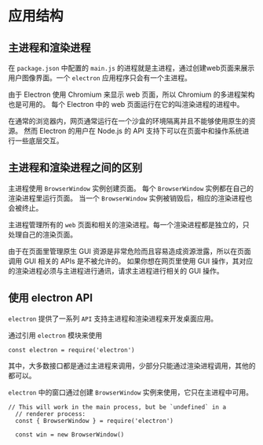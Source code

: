 # 应用结构

## 主进程和渲染进程

在 `package.json` 中配置的 `main.js` 的进程就是主进程，通过创建web页面来展示用户图像界面。一个 `electron` 应用程序只会有一个主进程。

由于 Electron 使用 Chromium 来显示 web 页面，所以 Chromium 的多进程架构也是可用的。 每个 Electron 中的 web 页面运行在它的叫渲染进程的进程中。

在通常的浏览器内，网页通常运行在一个沙盒的环境隔离并且不能够使用原生的资源。 然而 Electron 的用户在 Node.js 的 API 支持下可以在页面中和操作系统进行一些底层交互。

## 主进程和渲染进程之间的区别

主进程使用 `BrowserWindow` 实例创建页面。 每个 `BrowserWindow` 实例都在自己的渲染进程里运行页面。 当一个 `BrowserWindow` 实例被销毁后，相应的渲染进程也会被终止。

主进程管理所有的 `web` 页面和相关的渲染进程。每一个渲染进程都是独立的，只处理自己的渲染页面。

由于在页面里管理原生 GUI 资源是非常危险而且容易造成资源泄露，所以在页面调用 GUI 相关的 APIs 是不被允许的。 如果你想在网页里使用 GUI 操作，其对应的渲染进程必须与主进程进行通讯，请求主进程进行相关的 GUI 操作。

## 使用 electron API

`electron` 提供了一系列 `API` 支持主进程和渲染进程来开发桌面应用。


通过引用 `electron` 模块来使用
```
const electron = require('electron')
```

其中，大多数接口都是通过主进程来调用，少部分只能通过渲染进程调用，其他的都可以。

`electron` 中的窗口通过创建 `BrowserWindow` 实例来使用，它只在主进程中可用。
```
// This will work in the main process, but be `undefined` in a
  // renderer process:
  const { BrowserWindow } = require('electron')
  
  const win = new BrowserWindow()
```
